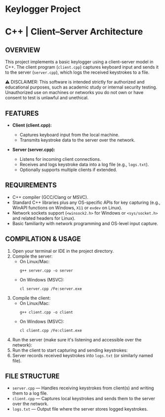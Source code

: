   # Keylogger Project
  # C++ | Client–Server Architecture

OVERVIEW
--------
This project implements a basic keylogger using a client–server
model in C++. The client program (`client.cpp`) captures 
keyboard input and sends it to the server (`server.cpp`),
which logs the received keystrokes to a file.

⚠ DISCLAIMER:
This software is intended strictly for authorized
and educational purposes, such as academic study or
internal security testing. Unauthorized use on
machines or networks you do not own or have consent
to test is unlawful and unethical.

FEATURES
--------
- **Client (client.cpp):**
  - Captures keyboard input from the local machine.
  - Transmits keystroke data to the server over the network.

- **Server (server.cpp):**
  - Listens for incoming client connections.
  - Receives and logs keystroke data into a log file (e.g., `logs.txt`).
  - Optionally supports multiple clients if extended.

REQUIREMENTS
------------
- C++ compiler (GCC/Clang or MSVC).
- Standard C++ libraries plus any OS-specific APIs for key capturing
  (e.g., WinAPI functions on Windows, `X11` or `evdev` on Linux).
- Network sockets support (`<winsock2.h>` for Windows or `<sys/socket.h>`
  and related headers for Linux).
- Basic familiarity with network programming and OS-level input capture.

COMPILATION & USAGE
-------------------
1. Open your terminal or IDE in the project directory.
2. Compile the server:
   - On Linux/Mac:
     ```
     g++ server.cpp -o server
     ```
   - On Windows (MSVC):
     ```
     cl server.cpp /Fe:server.exe
     ```
3. Compile the client:
   - On Linux/Mac:
     ```
     g++ client.cpp -o client
     ```
   - On Windows (MSVC):
     ```
     cl client.cpp /Fe:client.exe
     ```
4. Run the server (make sure it's listening and accessible over the network):
5. Run the client to start capturing and sending keystrokes:
6. Server records received keystrokes into `logs.txt` (or similarly named file).

FILE STRUCTURE
--------------
- `server.cpp` — Handles receiving keystrokes from client(s)
and writing them to a log file.
- `client.cpp` — Captures local keystrokes and sends them
to the server over the network.
- `logs.txt` — Output file where the server stores logged
keystrokes.


